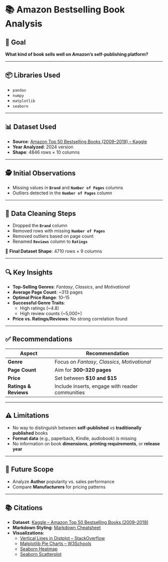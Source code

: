 # 📚 Amazon Bestselling Book Analysis

## 🎯 Goal

**What kind of book sells well on Amazon’s self-publishing platform?**

---

## 📦 Libraries Used

- `pandas`
- `numpy`
- `matplotlib`
- `seaborn`

---

## 📊 Dataset Used

- **Source**: [Amazon Top 50 Bestselling Books (2009–2019) – Kaggle](https://www.kaggle.com/datasets/sootersaalu/amazon-top-50-bestselling-books-2009-2019)
- **Year Analyzed**: 2024 version
- **Shape**: 4846 rows × 10 columns

---

## 🕵️ Initial Observations

- Missing values in **`Brand`** and **`Number of Pages`** columns
- Outliers detected in the **`Number of Pages`** column

---

## 🧹 Data Cleaning Steps

- Dropped the **`Brand`** column
- Removed rows with missing **`Number of Pages`**
- Removed outliers based on page count
- Renamed **`Reviews`** column to **`Ratings`**

🔹 **Final Dataset Shape**: 4710 rows × 9 columns

---

## 🔍 Key Insights

- **Top-Selling Genres**: *Fantasy*, *Classics*, and *Motivational*
- **Average Page Count**: ~313 pages
- **Optimal Price Range**: $10–$15
- **Successful Genre Traits**:
  - High ratings (~4.8)
  - High review counts (~5,000+)
- **Price vs. Ratings/Reviews**: No strong correlation found

---

## ✅ Recommendations

| Aspect       | Recommendation                                  |
|--------------|--------------------------------------------------|
| **Genre**     | Focus on *Fantasy*, *Classics*, *Motivational*  |
| **Page Count**| Aim for **300–320 pages**                       |
| **Price**     | Set between **$10 and $15**                     |
| **Ratings & Reviews** | Include inserts, engage with reader communities |

---

## ⚠️ Limitations

- No way to distinguish between **self-published** vs **traditionally published** books
- **Format data** (e.g., paperback, Kindle, audiobook) is missing
- No information on book **dimensions**, **printing requirements**, or **release year**

---

## 📌 Future Scope

- Analyze **Author** popularity vs. sales performance
- Compare **Manufacturers** for pricing patterns

---

## 📚 Citations

- **Dataset**: [Kaggle – Amazon Top 50 Bestselling Books (2009–2019)](https://www.kaggle.com/datasets/sootersaalu/amazon-top-50-bestselling-books-2009-2019)
- **Markdown Styling**: [Markdown Cheatsheet](https://www.markdownguide.org/cheat-sheet/)
- **Visualizations**:
  - [Vertical Lines in Distplot – StackOverflow](https://stackoverflow.com/questions/52334938/how-to-add-vertical-lines-to-a-distribution-plot)
  - [Matplotlib Pie Charts – W3Schools](https://www.w3schools.com/python/matplotlib_pie_charts.asp)
  - [Seaborn Heatmap](https://seaborn.pydata.org/generated/seaborn.heatmap.html)
  - [Seaborn Scatterplot](https://seaborn.pydata.org/generated/seaborn.scatterplot.html)
